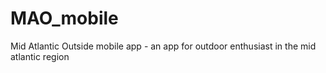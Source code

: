 # MAO_mobile
Mid Atlantic Outside mobile app - an app for outdoor enthusiast in the mid atlantic region
